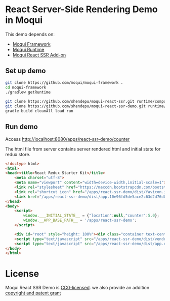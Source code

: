 # React Server-Side Rendering Demo in Moqui

This demo depends on:    
- [Moqui Framework](https://github.com/moqui/moqui-framework)
- [Moqui Runtime](https://github.com/moqui/moqui-runtime)
- [Moqui React SSR Add-on](https://github.com/shendepu/moqui-react-ssr)


## Set up demo
```bash
git clone https://github.com/moqui/moqui-framework .
cd moqui-framework
./gradlew getRuntime
                                                                                                     
git clone https://github.com/shendepu/moqui-react-ssr.git runtime/component/moqui-react-ssr
git clone https://github.com/shendepu/moqui-react-ssr-demo.git runtime/component/moqui-react-ssr-demo
gradle build cleanAll load run
```

## Run demo 

Access [http://localhost:8080/apps/react-ssr-demo/counter](http://localhost:8080/apps/react-ssr-demo/counter)

The html file from server contains server rendered html and initial state for redux store.

```html
<!doctype html>
<html>
<head><title>React Redux Starter Kit</title>
    <meta charset="utf-8">
    <meta name="viewport" content="width=device-width,initial-scale=1">
    <link rel="stylesheet" href="https://maxcdn.bootstrapcdn.com/bootstrap/3.3.6/css/bootstrap.min.css">
    <link rel="shortcut icon" href="/apps/react-ssr-demo/dist/favicon.ico">
    <link href="/apps/react-ssr-demo/dist/app.10e96fd5de5ace2c63d2d76d0f6b34d0.css" rel="stylesheet">
</head>
<body>
    <script>
        window.___INITIAL_STATE__ = {"location":null,"counter":5.0};
        window.__APP_BASE_PATH__ = '/apps/react-ssr-demo';
    </script>

    <div id="root" style="height: 100%"><div class="container text-center" data-reactroot="" data-reactid="1" data-react-checksum="-867560290"><div data-reactid="2"><h1 data-reactid="3">React Redux Starter Kit</h1><a href="/apps/react-ssr-demo/" class="route--active" data-reactid="4">Home</a><!-- react-text: 5 --> · <!-- /react-text --><a href="/apps/react-ssr-demo/counter" class="route--active" data-reactid="6">Counter</a></div><div class="core-layout__viewport" data-reactid="7"><!-- react-empty: 8 --><!-- react-empty: 9 --><!-- react-empty: 10 --><div style="margin:0 auto;" data-reactid="11"><h2 data-reactid="12"><!-- react-text: 13 -->Counter: <!-- /react-text --><!-- react-text: 14 -->5<!-- /react-text --></h2><button class="btn btn-default" data-reactid="15">Increment</button><!-- react-text: 16 --> <!-- /react-text --><button class="btn btn-default" data-reactid="17">Double (Async)</button></div></div></div></div>
    <script type="text/javascript" src="/apps/react-ssr-demo/dist/vendor.26d36bc20bb547318e77.js"></script>
    <script type="text/javascript" src="/apps/react-ssr-demo/dist/app.dfe510e99029dd57fdaa.js"></script>
</body>
</html>
```

# License

Moqui React SSR Demo is [CC0-licensed](./LICENSE.md). we also provide an addition [copyright and patent grant](./AUTHORS) 